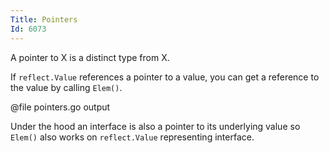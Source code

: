 ```yaml
---
Title: Pointers
Id: 6073
---
```

A pointer to X is a distinct type from X.

If `reflect.Value` references a pointer to a value, you can get a reference to the value by calling `Elem()`.

@file pointers.go output

Under the hood an interface is also a pointer to its underlying value so `Elem()` also works on `reflect.Value` representing interface.

